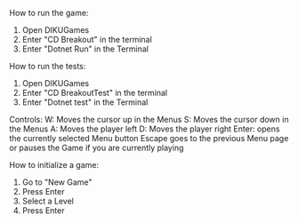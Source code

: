 How to run the game:
1. Open DIKUGames
2. Enter "CD Breakout" in the terminal
3. Enter "Dotnet Run" in the Terminal

How to run the tests:
1. Open DIKUGames
2. Enter "CD BreakoutTest" in the terminal
3. Enter "Dotnet test" in the Terminal

Controls:
W: Moves the cursor up in the Menus
S: Moves the cursor down in the Menus
A: Moves the player left
D: Moves the player right
Enter: opens the currently selected Menu button
Escape goes to the previous Menu page or pauses the Game if you are currently playing

How to initialize a game:
1. Go to "New Game"
2. Press Enter
3. Select a Level
4. Press Enter
